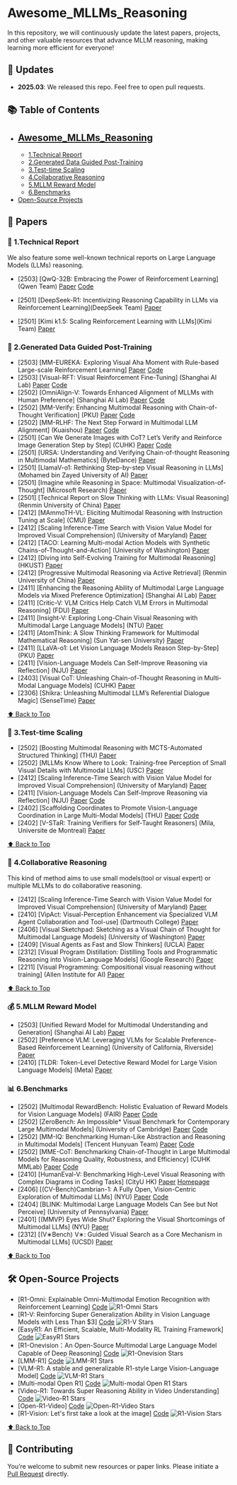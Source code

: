# Awesome_MLLMs_Reasoning

In this repository, we will continuously update the latest papers, projects, and other valuable resources that advance MLLM reasoning, making learning more efficient for everyone!

<!-- omit in toc -->
## 📢 Updates

- **2025.03**: We released this repo. Feel free to open pull requests.

<!-- omit in toc -->
## 📚 Table of Contents
- [Awesome_MLLMs_Reasoning](#-awesome_mllms_reasoning)
  - 
  - [1.Technical Report](#-1technical-report)
  - [2.Generated Data Guided Post-Training](#-2generated-data-guided-post-training)
  - [3.Test-time Scaling](#-3test-time-scaling)
  - [4.Collaborative Reasoning](#-4collaborative-reasoning)
  - [5.MLLM Reward Model](#-5mllm-reward-model)
  - [6.Benchmarks](#-6benchmarks)
- [Open-Source Projects](#️-open-source-projects)



## 📖 Papers

### 📝  1.Technical Report
We also feature some well-known technical reports on Large Language Models (LLMs) reasoning.
* [2503] [QwQ-32B: Embracing the Power of Reinforcement Learning](Qwen Team) [Paper](https://qwenlm.github.io/blog/qwq-32b/) [Code](https://huggingface.co/Qwen/QwQ-32B)

* [2501] [DeepSeek-R1: Incentivizing Reasoning Capability in LLMs via Reinforcement Learning](DeepSeek Team) [Paper](https://arxiv.org/pdf/2501.12948)

* [2501] [Kimi k1.5: Scaling Reinforcement Learning with LLMs](Kimi Team) [Paper](https://arxiv.org/pdf/2501.12599)

### 📌 2.Generated Data Guided Post-Training
* [2503] [MM-EUREKA: Exploring Visual Aha Moment with Rule-based Large-scale Reinforcement Learning] [Paper](https://arxiv.org/pdf/2503.07365) [Code](https://github.com/ModalMinds/MM-EUREKA)
* [2503] [Visual-RFT: Visual Reinforcement Fine-Tuning] (Shanghai AI Lab) [Paper](https://arxiv.org/abs/2503.01785) [Code](https://github.com/Liuziyu77/Visual-RFT)
* [2502] [OmniAlign-V: Towards Enhanced Alignment of MLLMs with Human Preference] (Shanghai AI Lab) [Paper](https://arxiv.org/pdf/2502.18411) [Code](https://github.com/PhoenixZ810/OmniAlign-V)
* [2502] [MM-Verify: Enhancing Multimodal Reasoning with Chain-of-Thought Verification] (PKU) [Paper](https://arxiv.org/pdf/2502.13383) [Code](https://github.com/Aurora-slz/MM-Verify)
* [2502] [MM-RLHF: The Next Step Forward in Multimodal LLM Alignment] (Kuaishou) [Paper](https://arxiv.org/pdf/2502.10391) [Code](https://github.com/Kwai-YuanQi/MM-RLHF)
* [2501] [Can We Generate Images with CoT? Let’s Verify and Reinforce Image Generation Step by Step] (CUHK) [Paper](https://arxiv.org/pdf/2501.13926) [Code](https://github.com/ZiyuGuo99/Image-Generation-CoT)
* [2501] [URSA: Understanding and Verifying Chain-of-thought Reasoning in Multimodal Mathematics] (ByteDance) [Paper](https://arxiv.org/pdf/2501.04686)
* [2501] [LlamaV-o1: Rethinking Step-by-step Visual Reasoning in LLMs] (Mohamed bin Zayed University of AI) [Paper](https://arxiv.org/pdf/2501.06186)
* [2501] [Imagine while Reasoning in Space: Multimodal Visualization-of-Thought] (Microsoft Research) [Paper](https://arxiv.org/pdf/2501.07542)
* [2501] [Technical Report on Slow Thinking with LLMs: Visual Reasoning] (Renmin University of China) [Paper](https://arxiv.org/pdf/2501.01904)
* [2412] [MAmmoTH-VL: Eliciting Multimodal Reasoning with Instruction Tuning at Scale] (CMU) [Paper](https://arxiv.org/pdf/2412.05237)
* [2412] [Scaling Inference-Time Search with Vision Value Model for Improved Visual Comprehension] (University of Maryland) [Paper](https://arxiv.org/pdf/2412.03704)
* [2412] [TACO: Learning Multi-modal Action Models with Synthetic Chains-of-Thought-and-Action] (University of Washington) [Paper](https://arxiv.org/pdf/2412.05479)
* [2412] [Diving into Self-Evolving Training for Multimodal Reasoning] (HKUST) [Paper](https://arxiv.org/pdf/2412.17451)
* [2412] [Progressive Multimodal Reasoning via Active Retrieval] (Renmin University of China) [Paper](https://arxiv.org/pdf/2412.14835)
* [2411] [Enhancing the Reasoning Ability of Multimodal Large Language Models via Mixed Preference Optimization] (Shanghai AI Lab) [Paper](https://arxiv.org/pdf/2411.10442)
* [2411] [Critic-V: VLM Critics Help Catch VLM Errors in Multimodal Reasoning] (FDU) [Paper](https://arxiv.org/pdf/2411.18203)
* [2411] [Insight-V: Exploring Long-Chain Visual Reasoning with Multimodal Large Language Models] (NTU) [Paper](https://arxiv.org/pdf/2411.14432)
* [2411] [AtomThink: A Slow Thinking Framework for Multimodal Mathematical Reasoning] (Sun Yat-sen University) [Paper](https://arxiv.org/pdf/2411.11930)
* [2411] [LLaVA-o1: Let Vision Language Models Reason Step-by-Step] (PKU) [Paper](https://arxiv.org/pdf/2411.10440v1)
* [2411] [Vision-Language Models Can Self-Improve Reasoning via Reflection] (NJU) [Paper](https://arxiv.org/pdf/2411.00855)
* [2403] [Visual CoT: Unleashing Chain-of-Thought Reasoning in Multi-Modal Language Models] (CUHK) [Paper](https://arxiv.org/pdf/2403.16999)
* [2306] [Shikra: Unleashing Multimodal LLM’s Referential Dialogue Magic] (SenseTime) [Paper](https://arxiv.org/pdf/2306.15195) 

[⬆️ Back to Top](#-table-of-contents)

### 🚀 3.Test-time Scaling
* [2502] [Boosting Multimodal Reasoning with MCTS-Automated Structured Thinking] (THU) [Paper](https://arxiv.org/pdf/2502.02339)
* [2502] [MLLMs Know Where to Look: Training-free Perception of Small Visual Details with Multimodal LLMs] (USC) [Paper](https://arxiv.org/pdf/2502.17422)
* [2412] [Scaling Inference-Time Search with Vision Value Model for Improved Visual Comprehension] (University of Maryland) [Paper](https://arxiv.org/pdf/2412.03704)
* [2411] [Vision-Language Models Can Self-Improve Reasoning via Reflection] (NJU) [Paper](https://arxiv.org/pdf/2411.00855) [Code](https://github.com/njucckevin/MM-Self-Improve)
* [2402] [Scaffolding Coordinates to Promote Vision-Language Coordination in Large Multi-Modal Models] (THU) [Paper](https://arxiv.org/pdf/2402.12058) [Code](https://github.com/leixy20/Scaffold)
* [2402] [V-STaR: Training Verifiers for Self-Taught Reasoners] (Mila, Universite de Montreal) [Paper](https://arxiv.org/pdf/2402.06457) 

[⬆️ Back to Top](#-table-of-contents)

### 🚀 4.Collaborative Reasoning
This kind of method aims to use small models(tool or visual expert) or multiple MLLMs to do collaborative reasoning.

* [2412] [Scaling Inference-Time Search with Vision Value Model for Improved Visual Comprehension] (University of Maryland) [Paper](https://arxiv.org/pdf/2412.03704)
* [2410] [VipAct: Visual-Perception Enhancement via Specialized VLM Agent Collaboration and Tool-use] (Dartmouth College) [Paper](https://arxiv.org/pdf/2410.16400)
* [2406] [Visual Sketchpad: Sketching as a Visual Chain of Thought for Multimodal Language Models] (University of Washington) [Paper](https://arxiv.org/pdf/2406.09403)
* [2409] [Visual Agents as Fast and Slow Thinkers] (UCLA) [Paper](https://openreview.net/pdf?id=ncCuiD3KJQ)
* [2312] [Visual Program Distillation: Distilling Tools and Programmatic Reasoning into Vision-Language Models] (Google Research) [Paper](https://arxiv.org/pdf/2312.03052)
* [2211] [Visual Programming: Compositional visual reasoning without training] (Allen Institute for AI) [Paper](https://arxiv.org/abs/2211.11559) 

[⬆️ Back to Top](#-table-of-contents)


### 💰 5.MLLM Reward Model
* [2503] [Unified Reward Model for Multimodal Understanding and Generation] (Shanghai AI Lab) [Paper](https://arxiv.org/pdf/2503.05236)
* [2502] [Preference VLM: Leveraging VLMs for Scalable Preference-Based Reinforcement Learning] (University of California, Riverside) [Paper](https://arxiv.org/pdf/2502.01616)
* [2410] [TLDR: Token-Level Detective Reward Model for Large Vision Language Models] (Meta) [Paper](https://arxiv.org/pdf/2410.04734)

### 📊 6.Benchmarks
* [2502] [Multimodal RewardBench: Holistic Evaluation of Reward Models for Vision Language Models] (FAIR) [Paper](https://arxiv.org/pdf/2502.14191) [Code](https://github.com/facebookresearch/multimodal_rewardbench)
* [2502] [ZeroBench: An Impossible* Visual Benchmark for Contemporary Large Multimodal Models] (University of Cambridge) [Paper](https://arxiv.org/pdf/2502.09696) [Code](https://zerobench.github.io/)
* [2502] [MM-IQ: Benchmarking Human-Like Abstraction and Reasoning in Multimodal Models] (Tencent Hunyuan Team) [Paper](https://arxiv.org/pdf/2502.00698) [Code](https://acechq.github.io/MMIQ-benchmark/)
* [2502] [MME-CoT: Benchmarking Chain-of-Thought in Large Multimodal Models for Reasoning Quality, Robustness, and Efficiency] (CUHK MMLab) [Paper](https://arxiv.org/pdf/2502.09621) [Code](https://mmecot.github.io/)
* [2410] [HumanEval-V: Benchmarking High-Level Visual Reasoning with Complex Diagrams in Coding Tasks] (CityU HK) [Paper](https://arxiv.org/abs/2410.12381) [Homepage](https://humaneval-v.github.io/)
* [2406] [(CV-Bench)Cambrian-1: A Fully Open, Vision-Centric Exploration of Multimodal LLMs] (NYU) [Paper](https://arxiv.org/pdf/2406.16860) [Code](https://github.com/cambrian-mllm/cambrian)
* [2404] [BLINK: Multimodal Large Language Models Can See but Not Perceive] (University of Pennsylvania) [Paper](https://arxiv.org/pdf/2404.12390)
* [2401] [(MMVP) Eyes Wide Shut? Exploring the Visual Shortcomings of Multimodal LLMs] (NYU) [Paper](https://arxiv.org/pdf/2401.06209)
* [2312] [(V∗Bench) V∗: Guided Visual Search as a Core Mechanism in Multimodal LLMs] (UCSD) [Paper](https://arxiv.org/pdf/2312.14135)

[⬆️ Back to Top](#-table-of-contents)

## 🛠️ Open-Source Projects
* [R1-Omni: Explainable Omni-Multimodal Emotion Recognition with Reinforcement Learning] [Code](https://github.com/HumanMLLM/R1-Omni) ![R1-Omni Stars](https://img.shields.io/github/stars/HumanMLLM/R1-Omni)
* [R1-V: Reinforcing Super Generalization Ability in Vision Language Models with Less Than $3] [Code](https://github.com/Deep-Agent/R1-V) ![R1-V Stars](https://img.shields.io/github/stars/Deep-Agent/R1-V)
* [EasyR1: An Efficient, Scalable, Multi-Modality RL Training Framework] [Code](https://github.com/hiyouga/EasyR1) ![EasyR1 Stars](https://img.shields.io/github/stars/hiyouga/EasyR1)
* [R1-Onevision：An Open-Source Multimodal Large Language Model Capable of Deep Reasoning] [Code](https://github.com/Fancy-MLLM/R1-Onevision) ![R1-Onevision Stars](https://img.shields.io/github/stars/Fancy-MLLM/R1-Onevision)
* [LMM-R1] [Code](https://github.com/TideDra/lmm-r1) ![LMM-R1 Stars](https://img.shields.io/github/stars/TideDra/lmm-r1)
* [VLM-R1: A stable and generalizable R1-style Large Vision-Language Model] [Code](https://github.com/om-ai-lab/VLM-R1) ![VLM-R1 Stars](https://img.shields.io/github/stars/om-ai-lab/VLM-R1)
* [Multi-modal Open R1] [Code](https://github.com/EvolvingLMMs-Lab/open-r1-multimodal) ![Multi-modal Open R1 Stars](https://img.shields.io/github/stars/EvolvingLMMs-Lab/open-r1-multimodal)
* [Video-R1: Towards Super Reasoning Ability in Video Understanding] [Code](https://github.com/tulerfeng/Video-R1) ![Video-R1 Stars](https://img.shields.io/github/stars/tulerfeng/Video-R1)
* [Open-R1-Video] [Code](https://github.com/Wang-Xiaodong1899/Open-R1-Video) ![Open-R1-Video Stars](https://img.shields.io/github/stars/Wang-Xiaodong1899/Open-R1-Video)
* [R1-Vision: Let's first take a look at the image] [Code](https://github.com/yuyq96/R1-Vision) ![R1-Vision Stars](https://img.shields.io/github/stars/yuyq96/R1-Vision)


[⬆️ Back to Top](#-table-of-contents)

## 🤝 Contributing

You’re welcome to submit new resources or paper links. Please initiate a [Pull Request](https://github.com/Open-DataFlow/Awesome_MLLMs_Reasoning/pulls) directly.

